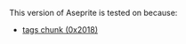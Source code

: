 This version of Aseprite is tested on because:
* [tags chunk (0x2018)](https://github.com/aseprite/aseprite/blob/main/docs/ase-file-specs.md#tags-chunk-0x2018)

